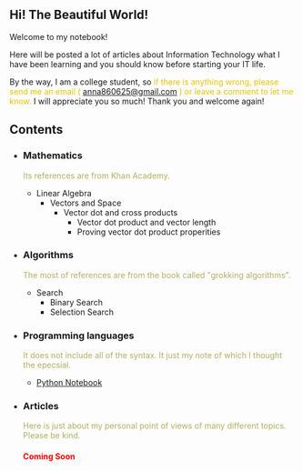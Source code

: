 <style>
.highlight1{
    color: #EAC100;
}
.highlight2{
    color: #AFAF61;
}
.comingsoon{
    color: red;
}
</style>

## Hi! The Beautiful World!
Welcome to my notebook!

Here will be posted a lot of articles about Information Technology what I have been learning and you should know before starting your IT life.

By the way, I am a college student, so <font class="highlight1">if there is anything wrong, please send me an email (</font> <anna860625@gmail.com> <font class="highlight1">) or leave a comment to let me know.</font> I will appreciate you so much! Thank you and welcome again!


## Contents

* ### Mathematics
    <font class="highlight2">Its references are from Khan Academy.</font>
    * Linear Algebra
      * Vectors and Space
        * Vector dot and cross products
          * Vector dot product and vector length
          * Proving vector dot product properities

* ### Algorithms
    <font class="highlight2">The most of references are from the book called "grokking algorithms".</font>
    * Search
      * Binary Search
      * Selection Search

* ### Programming languages
    <font class="highlight2">It does not include all of the syntax. It just my note of which I thought the epecsial.</font>
    * [Python Notebook](programming_languages/Python.md)

* ### Articles
    <font class="highlight2">Here is just about my personal point of views of many different topics. Please be kind.</font>
    <br/>
    <h4><font class="comingsoon">Coming Soon</font></h4>

<!--
### Python

Markdown is a lightweight and easy-to-use syntax for styling your writing. It includes conventions for

```markdown
Syntax highlighted code block

# Header 1
## Header 2
### Header 3

- Bulleted
- List

1. Numbered
2. List

**Bold** and _Italic_ and `Code` text

[Link](url) and ![Image](src)
```

For more details see [GitHub Flavored Markdown](https://guides.github.com/features/mastering-markdown/).

### Jekyll Themes

Your Pages site will use the layout and styles from the Jekyll theme you have selected in your [repository settings](https://github.com/anna0625/QuantumAnna/settings). The name of this theme is saved in the Jekyll `_config.yml` configuration file.

### Support or Contact

Having trouble with Pages? Check out our [documentation](https://help.github.com/categories/github-pages-basics/) or [contact support](https://github.com/contact) and we’ll help you sort it out.

-->